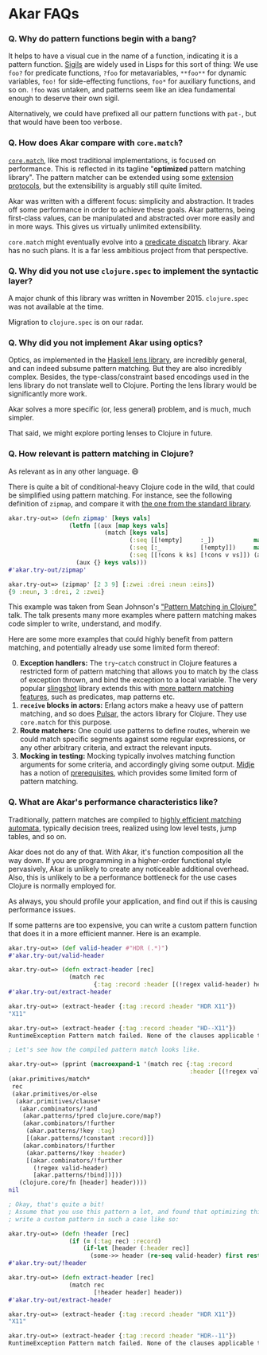 # Akar FAQs

### Q. Why do pattern functions begin with a bang?

It helps to have a visual cue in the name of a function, indicating it is a pattern function. [Sigils](https://en.wikipedia.org/wiki/Sigil_(computer_programming)) are widely used in Lisps for this sort of thing: We use `foo?` for predicate functions, `?foo` for metavariables, `**foo**` for dynamic variables, `foo!` for side-effecting functions, `foo*` for auxiliary functions, and so on. `!foo` was untaken, and patterns seem like an idea fundamental enough to deserve their own sigil.

Alternatively, we could have prefixed all our pattern functions with `pat-`, but that would have been too verbose.

### Q. How does Akar compare with `core.match`?

[`core.match`](https://github.com/clojure/core.match), like most traditional implementations, is focused on performance. This is reflected in its tagline "**optimized** pattern matching library". The pattern matcher can be extended using some [extension protocols](https://github.com/clojure/core.match/wiki/Extending-match-for-new-Patterns), but the extensibility is arguably still quite limited.

 Akar was written with a different focus: simplicity and abstraction. It trades off some performance in order to achieve these goals. Akar patterns, being first-class values, can be manipulated and abstracted over more easily and in more ways. This gives us virtually unlimited extensibility.

`core.match` might eventually evolve into a [predicate dispatch](https://github.com/clojure/core.match/wiki/Crazy-Ideas) library. Akar has no such plans. It is a far less ambitious project from that perspective.

### Q. Why did you not use `clojure.spec` to implement the syntactic layer?

A major chunk of this library was written in November 2015. `clojure.spec` was not available at the time.

Migration to `clojure.spec` is on our radar.

### Q. Why did you not implement Akar using optics?

Optics, as implemented in the [Haskell lens library](https://hackage.haskell.org/package/lens), are incredibly general, and can indeed subsume pattern matching. But they are also incredibly complex. Besides, the type-class/constraint based encodings used in the lens library do not translate well to Clojure. Porting the lens library would be significantly more work.

Akar solves a more specific (or, less general) problem, and is much, much simpler.

That said, we might explore porting lenses to Clojure in future.

### Q. How relevant is pattern matching in Clojure?

As relevant as in any other language. :smile:

There is quite a bit of conditional-heavy Clojure code in the wild, that could be simplified using pattern matching. For instance, see the following definition of `zipmap`, and compare it with [the one from the standard library](https://github.com/clojure/clojure/blob/clojure-1.7.0/src/clj/clojure/core.clj#L2940).

```clojure
akar.try-out=> (defn zipmap' [keys vals]
                 (letfn [(aux [map keys vals]
                           (match [keys vals]
                                  (:seq [[!empty]     :_])           map
                                  (:seq [:_           [!empty]])     map
                                  (:seq [[!cons k ks] [!cons v vs]]) (aux (assoc map k v) ks vs)))]
                   (aux {} keys vals)))
#'akar.try-out/zipmap'

akar.try-out=> (zipmap' [2 3 9] [:zwei :drei :neun :eins])
{9 :neun, 3 :drei, 2 :zwei}
```

This example was taken from Sean Johnson's ["Pattern Matching in Clojure"](https://www.youtube.com/watch?v=n7aE6k8o_BU) talk. The talk presents many more examples where pattern matching makes code simpler to write, understand, and modify.

Here are some more examples that could highly benefit from pattern matching, and potentially already use some limited form thereof:

0. **Exception handlers:** The `try`-`catch` construct in Clojure features a restricted form of pattern matching that allows you to match by the class of exception thrown, and bind the exception to a local variable. The very popular [slingshot](https://github.com/scgilardi/slingshot) library extends this with [more pattern matching features](https://github.com/scgilardi/slingshot/blob/release/src/slingshot/support.clj#L122), such as predicates, map patterns etc.
0. **`receive` blocks in actors:** Erlang actors make a heavy use of pattern matching, and so does [Pulsar](http://docs.paralleluniverse.co/pulsar/), the actors library for Clojure. They use `core.match` for this purpose.
0. **Route matchers:** One could use patterns to define routes, wherein we could match specific segments against some regular expressions, or any other arbitrary criteria, and extract the relevant inputs.
0. **Mocking in testing:** Mocking typically involves matching function arguments for some criteria, and accordingly giving some output. [Midje](https://github.com/marick/Midje) has a notion of [prerequisites](https://github.com/marick/Midje/wiki/Describing-one-checkable's-prerequisites), which provides some limited form of pattern matching.

### Q. What are Akar's performance characteristics like?

Traditionally, pattern matches are compiled to [highly efficient matching automata](http://pauillac.inria.fr/~maranget/papers/ml05e-maranget.pdf), typically decision trees, realized using low level tests, jump tables, and so on.

Akar does not do any of that. With Akar, it's function composition all the way down. If you are programming in a higher-order functional style pervasively, Akar is unlikely to create any noticeable additional overhead. Also, this is unlikely to be a performance bottleneck for the use cases Clojure is normally employed for.

As always, you should profile your application, and find out if this is causing performance issues.

If some patterns are too expensive, you can write a custom pattern function that does it in a more efficient manner. Here is an example.

```clojure
akar.try-out=> (def valid-header #"HDR (.*)")
#'akar.try-out/valid-header

akar.try-out=> (defn extract-header [rec]
                 (match rec
                        {:tag :record :header [(!regex valid-header) header]} header))
#'akar.try-out/extract-header

akar.try-out=> (extract-header {:tag :record :header "HDR X11"})
"X11"

akar.try-out=> (extract-header {:tag :record :header "HD--X11"})
RuntimeException Pattern match failed. None of the clauses applicable to the value: {:header "HD--X11", :tag :record}.  akar.primitives/match* (primitives.clj:56)

; Let's see how the compiled pattern match looks like.

akar.try-out=> (pprint (macroexpand-1 '(match rec {:tag :record
                                                   :header [(!regex valid-header) header]} header)))
(akar.primitives/match*
 rec
 (akar.primitives/or-else
  (akar.primitives/clause*
   (akar.combinators/!and
    (akar.patterns/!pred clojure.core/map?)
    (akar.combinators/!further
     (akar.patterns/!key :tag)
     [(akar.patterns/!constant :record)])
    (akar.combinators/!further
     (akar.patterns/!key :header)
     [(akar.combinators/!further
       (!regex valid-header)
       [akar.patterns/!bind])]))
   (clojure.core/fn [header] header))))
nil

; Okay, that's quite a bit!
; Assume that you use this pattern a lot, and found that optimizing this away will give you a tangible speedup. You can
; write a custom pattern in such a case like so:

akar.try-out=> (defn !header [rec]
                 (if (= (:tag rec) :record)
                     (if-let [header (:header rec)]
                       (some->> header (re-seq valid-header) first rest))))
#'akar.try-out/!header

akar.try-out=> (defn extract-header [rec]
                 (match rec
                        [!header header] header))
#'akar.try-out/extract-header

akar.try-out=> (extract-header {:tag :record :header "HDR X11"})
"X11"

akar.try-out=> (extract-header {:tag :record :header "HDR--11"})
RuntimeException Pattern match failed. None of the clauses applicable to the value: {:header "HDR--11", :tag :record}.  akar.primitives/match* (primitives.clj:56)
```
